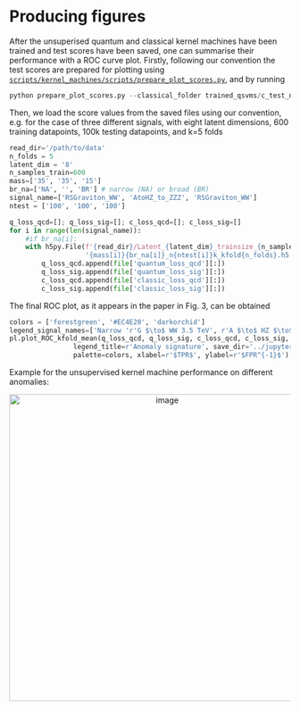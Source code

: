 # Producing figures
After the unsuperised quantum and classical kernel machines have been trained and test scores have been saved, one can summarise their performance with a ROC curve plot. Firstly, following our convention the test scores are prepared for plotting using [`scripts/kernel_machines/scripts/prepare_plot_scores.py`](https://github.com/vbelis/latent-ad-qml/blob/docs-reformat/scripts/kernel_machines/prepare_plot_scores.py), and by running
```python
python prepare_plot_scores.py --classical_folder trained_qsvms/c_test_nu\=0.01/ --quantum_folder trained_qsvms/q_test_nu\=0.01_ideal/ --out_path test_plot --name_suffix n<n_test>_k<k_folds>
```

Then, we load the score values from the saved files using our convention, e.g. for the case of three different signals, with eight latent dimensions,  600 training datapoints, 100k testing datapoints, and k=5 folds

```python
read_dir='/path/to/data'
n_folds = 5
latent_dim = '8'
n_samples_train=600
mass=['35', '35', '15']
br_na=['NA', '', 'BR'] # narrow (NA) or broad (BR)
signal_name=['RSGraviton_WW', 'AtoHZ_to_ZZZ', 'RSGraviton_WW']
ntest = ['100', '100', '100']

q_loss_qcd=[]; q_loss_sig=[]; c_loss_qcd=[]; c_loss_sig=[]
for i in range(len(signal_name)):
    #if br_na[i]: 
    with h5py.File(f'{read_dir}/Latent_{latent_dim}_trainsize_{n_samples_train}_{signal_name[i]}'
                   '{mass[i]}{br_na[i]}_n{ntest[i]}k_kfold{n_folds}.h5', 'r') as file:
        q_loss_qcd.append(file['quantum_loss_qcd'][:])
        q_loss_sig.append(file['quantum_loss_sig'][:])
        c_loss_qcd.append(file['classic_loss_qcd'][:])
        c_loss_sig.append(file['classic_loss_sig'][:])
```

The final ROC plot, as it appears in the paper in Fig. 3, can be obtained 

```python
colors = ['forestgreen', '#EC4E20', 'darkorchid']
legend_signal_names=['Narrow 'r'G $\to$ WW 3.5 TeV', r'A $\to$ HZ $\to$ ZZZ 3.5 TeV', 'Broad 'r'G $\to$ WW 1.5 TeV']
pl.plot_ROC_kfold_mean(q_loss_qcd, q_loss_sig, c_loss_qcd, c_loss_sig, legend_signal_names, n_folds,\
                legend_title=r'Anomaly signature', save_dir='../jupyter_plots', pic_id='test',
                palette=colors, xlabel=r'$TPR$', ylabel=r'$FPR^{-1}$')
```
Example for the unsupervised kernel machine performance on different anomalies:
<p align="center">
<img width="550" alt="image" src="https://user-images.githubusercontent.com/48251467/220371963-0dbd3ef5-a1db-474d-a976-900a71fd8cc4.png">
</p>
